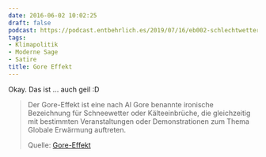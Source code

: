 ```yaml
---
date: 2016-06-02 10:02:25
draft: false
podcast: https://podcast.entbehrlich.es/2019/07/16/eb002-schlechtwettersteinbock/
tags:
- Klimapolitik
- Moderne Sage
- Satire
title: Gore Effekt
---
```


Okay. Das ist ... auch geil :D

> Der Gore-Effekt ist eine nach Al Gore benannte ironische Bezeichnung für
> Schneewetter oder Kälteeinbrüche, die gleichzeitig mit bestimmten
> Veranstaltungen oder Demonstrationen zum Thema Globale Erwärmung
> auftreten.
>
> Quelle: [Gore-Effekt](https://de.wikipedia.org/wiki/Gore-Effekt)